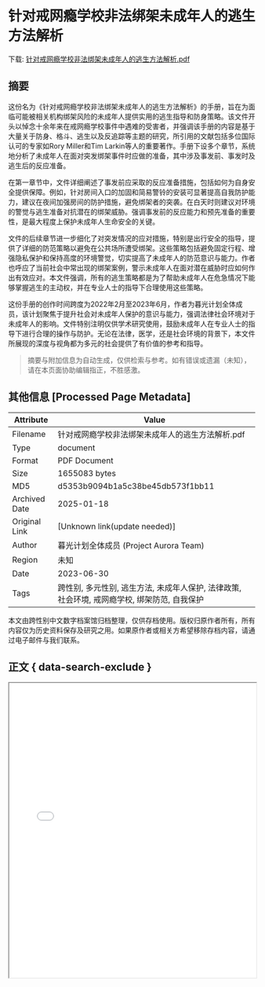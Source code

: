 # 针对戒网瘾学校非法绑架未成年人的逃生方法解析

<!-- tcd_download_link -->
下载: <a href="../针对戒网瘾学校非法绑架未成年人的逃生方法解析.pdf" download>针对戒网瘾学校非法绑架未成年人的逃生方法解析.pdf</a>
<!-- tcd_download_link_end -->

## 摘要

<!-- tcd_abstract -->
这份名为《针对戒网瘾学校非法绑架未成年人的逃生方法解析》的手册，旨在为面临可能被相关机构绑架风险的未成年人提供实用的逃生指导和防身策略。该文件开头以悼念十余年来在戒网瘾学校事件中遇难的受害者，并强调该手册的内容是基于大量关于防身、格斗、逃生以及反追踪等主题的研究，所引用的文献包括多位国际认可的专家如Rory Miller和Tim Larkin等人的重要著作。手册下设多个章节，系统地分析了未成年人在面对突发绑架事件时应做的准备，其中涉及事发前、事发时及逃生后的反应准备。

在第一章节中，文件详细阐述了事发前应采取的反应准备措施，包括如何为自身安全提供保障。例如，针对房间入口的加固和简易警铃的安装可显著提高自我防护能力，建议在夜间加强房间的防护措施，避免绑架者的突袭。在白天时则建议对环境的警觉与逃生准备对抗潜在的绑架威胁。强调事发前的反应能力和预先准备的重要性，是最大程度上保护未成年人生命安全的关键。

文件的后续章节进一步细化了对突发情况的应对措施，特别是出行安全的指导，提供了详细的防范策略以避免在公共场所遭受绑架。这些策略包括避免固定行程、增强隐私保护和保持高度的环境警觉，切实提高了未成年人的防范意识与能力。作者也呼应了当前社会中常出现的绑架案例，警示未成年人在面对潜在威胁时应如何作出有效应对。本文件强调，所有的逃生策略都是为了帮助未成年人在危急情况下能够掌握逃生的主动权，并在专业人士的指导下合理使用这些策略。

这份手册的创作时间跨度为2022年2月至2023年6月，作者为暮光计划全体成员，该计划聚焦于提升社会对未成年人保护的意识与能力，强调法律社会环境对于未成年人的影响。文件特别注明仅供学术研究使用，鼓励未成年人在专业人士的指导下进行合理的操作与防护。无论在法律，医学，还是社会环境的背景下，本文件所展现的深度与视角都为多元的社会提供了有价值的参考和指导。

<!-- tcd_abstract_end -->

> 摘要与附加信息为自动生成，仅供检索与参考。如有错误或遗漏（未知），请在本页面协助编辑指正，不胜感激。

## 其他信息 [Processed Page Metadata]

| Attribute       | Value                                  |
|-----------------|----------------------------------------|
| Filename        | 针对戒网瘾学校非法绑架未成年人的逃生方法解析.pdf                             |
| Type            | document                                 |
| Format          | PDF Document                               |
| Size            | 1655083 bytes                           |
| MD5             | d5353b9094b1a5c38be45db573f1bb11                                  |
| Archived Date   | 2025-01-18                             |
| Original Link   | [Unknown link(update needed)]                         |
| Author          | 暮光计划全体成员 (Project Aurora Team)                               |
| Region          | 未知                               |
| Date            | 2023-06-30                                 |
| Tags            | 跨性别, 多元性别, 逃生方法, 未成年人保护, 法律政策, 社会环境, 戒网瘾学校, 绑架防范, 自我保护                                 |

本文由跨性别中文数字档案馆归档整理，仅供存档使用。版权归原作者所有，所有内容仅为历史资料保存及研究之用。如果原作者或相关方希望移除存档内容，请通过电子邮件与我们联系。

## 正文 { data-search-exclude }

<!-- tcd_main_text -->
<iframe src="../针对戒网瘾学校非法绑架未成年人的逃生方法解析.pdf" width="100%" height="600px">
    <p>无法显示PDF，请下载查看。</p>
</iframe>
<!-- tcd_main_text_end -->

